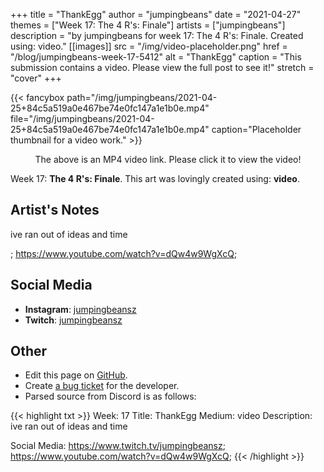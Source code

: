 +++
title =       "ThankEgg"
author =      "jumpingbeans"
date =        "2021-04-27"
themes =      ["Week 17: The 4 R's: Finale"]
artists =     ["jumpingbeans"]
description = "by jumpingbeans for week 17: The 4 R's: Finale. Created using: video."
[[images]]
      src = "/img/video-placeholder.png"
      href = "/blog/jumpingbeans-week-17-5412"
      alt = "ThankEgg"
      caption = "This submission contains a video. Please view the full post to see it!"
      stretch = "cover"
+++


{{< fancybox path="/img/jumpingbeans/2021-04-25+84c5a519a0e467be74e0fc147a1e1b0e.mp4" file="/img/jumpingbeans/2021-04-25+84c5a519a0e467be74e0fc147a1e1b0e.mp4" caption="Placeholder thumbnail for a video work." >}}
<p style="text-align: center">The above is an MP4 video link. Please click it to view the video!</p>

Week 17: **The 4 R's: Finale**. This art was lovingly created using: **video**.

## Artist's Notes

ive ran out of ideas and time

; https://www.youtube.com/watch?v=dQw4w9WgXcQ;

## Social Media

- **Instagram**: <a href='https://instagram.com/jumpingbeansz' target='_blank'>jumpingbeansz</a>
- **Twitch**: <a href='https://twitch.tv/jumpingbeansz' target='_blank'>jumpingbeansz</a>

## Other

- Edit this page on [GitHub](https://github.com/teaminkling/web-refresh/edit/main/content/blog/jumpingbeans-week-17-5412.md).
- Create [a bug ticket](https://github.com/teaminkling/web-refresh/issues/new?assignees=&labels=bug&template=problem-report.md&title=) for the developer.
- Parsed source from Discord is as follows:

{{< highlight txt >}}
Week: 17
Title: ThankEgg
Medium: video
Description: ive ran out of ideas and time

Social Media: https://www.twitch.tv/jumpingbeansz; https://www.youtube.com/watch?v=dQw4w9WgXcQ;
{{< /highlight >}}